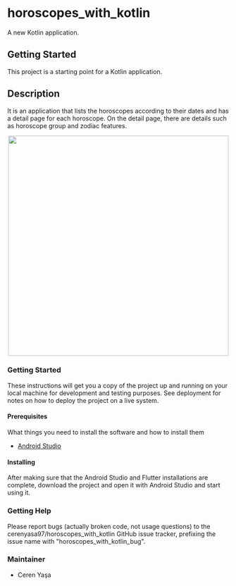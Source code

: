# horoscopes_with_kotlin

A new Kotlin application.

## Getting Started

This project is a starting point for a Kotlin application.

## Description
It is an application that lists the horoscopes according to their dates and has a detail page for each horoscope. On the detail page, there are details such as horoscope group and zodiac features.

<p align="center">
  <img src="https://user-images.githubusercontent.com/59059790/120940845-ee43ba00-c727-11eb-8561-2e85fc60caea.gif" height="500"/>
</p>

### Getting Started
These instructions will get you a copy of the project up and running on your local machine for development and testing purposes. See deployment for notes on how to deploy the project on a live system.

#### Prerequisites
What things you need to install the software and how to install them
* [Android Studio](https://developer.android.com/studio/install)

#### Installing
After making sure that the Android Studio and Flutter installations are complete, download the project and open it with Android Studio and start using it.

### Getting Help
Please report bugs (actually broken code, not usage questions) to the cerenyasa97/horoscopes_with_kotlin GitHub issue tracker, prefixing the issue name with "horoscopes_with_kotlin_bug".

### Maintainer
* Ceren Yaşa 
